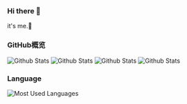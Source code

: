 ### Hi there 👋
it's me.🌱

### GitHub概览
![Github Stats](https://github-readme-stats.vercel.app/api?username=tiestring&theme=merko&count_private=true)
![Github Stats](https://github-readme-stats.vercel.app/api?username=tiestring&theme=gruvbox&count_private=true)
![Github Stats](https://github-readme-stats.vercel.app/api?username=tiestring&theme=synthwave&count_private=true)
![Github Stats](https://github-readme-stats.vercel.app/api?username=tiestring&theme=cobalt&count_private=true)

### Language
![Most Used Languages](https://github-readme-stats.vercel.app/api/top-langs/?username=tiestring&theme=dark&layout=compact)
<!--
**TieString/TieString** is a ✨ _special_ ✨ repository because its `README.md` (this file) appears on your GitHub profile.

Here are some ideas to get you started:

- 🔭 I’m currently working on ...
- 🌱 I’m currently learning ...
- 👯 I’m looking to collaborate on ...
- 🤔 I’m looking for help with ...
- 💬 Ask me about ...
- 📫 How to reach me: ...
- 😄 Pronouns: ...
- ⚡ Fun fact: ...
-->


